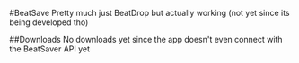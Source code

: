 #BeatSave
Pretty much just BeatDrop but actually working (not yet since its being developed tho)

##Downloads
No downloads yet since the app doesn't even connect with the BeatSaver API yet
